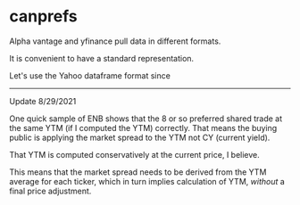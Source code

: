 # canprefs


Alpha vantage and yfinance pull data in different formats.

It is convenient to have a standard representation.

Let's use the Yahoo dataframe format since 

--------------

Update 8/29/2021

One quick sample of ENB shows that the 8 or so preferred shared trade
at the same YTM (if I computed the YTM) correctly.  That means the
buying public is applying the market spread to the YTM not CY (current
yield).

That YTM is computed conservatively at the current price, I believe.

This means that the market spread needs to be derived from the YTM
average for each ticker, which in turn implies calculation of YTM,
*without* a final price adjustment.


